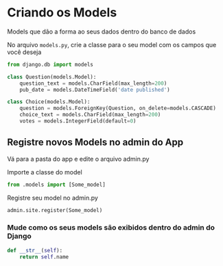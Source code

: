 # Criando os Models

Models que dão a forma ao seus dados dentro do banco de dados

No arquivo `models.py`, crie a classe para o seu model com os campos que você deseja

```python
from django.db import models

class Question(models.Model):
    question_text = models.CharField(max_length=200)
    pub_date = models.DateTimeField('date published')

class Choice(models.Model):
    question = models.ForeignKey(Question, on_delete=models.CASCADE)
    choice_text = models.CharField(max_length=200)
    votes = models.IntegerField(default=0)
```

## Registre novos Models no admin do App

Vá para a pasta do app e edite o arquivo admin.py

Importe a classe do model

```python
from .models import [Some_model]
```

Registre seu model no admin.py

```python
admin.site.register(Some_model)
```

### Mude como os seus models são exibidos dentro do admin do Django

```python
def __str__(self):
    return self.name
```
